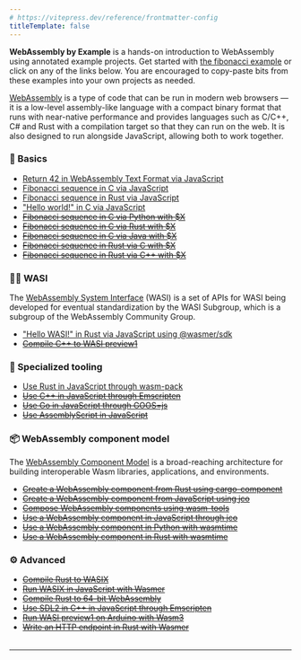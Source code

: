 ```yaml
---
# https://vitepress.dev/reference/frontmatter-config
titleTemplate: false
---
```


<b>WebAssembly by Example</b> is a hands-on introduction to WebAssembly using annotated example projects. Get started with [the fibonacci example](/fib-c-js/) or click on any of the links below. You are encouraged to copy-paste bits from these examples into your own projects as needed.

[WebAssembly](https://webassembly.org/) is a type of code that can be run in modern web browsers — it is a low-level assembly-like language with a compact binary format that runs with near-native performance and provides languages such as C/C++, C# and Rust with a compilation target so that they can run on the web. It is also designed to run alongside JavaScript, allowing both to work together.

### 🚩 Basics

- [Return 42 in WebAssembly Text Format via JavaScript](/42-wat-js/)
- [Fibonacci sequence in C via JavaScript](/fib-c-js/)
- [Fibonacci sequence in Rust via JavaScript](/fib-rs-js/)
- ["Hello world!" in C via JavaScript](/hello-world-c-js/)
- ~~[Fibonacci sequence in C via Python with $X](#)~~
- ~~[Fibonacci sequence in C via Rust with $X](#)~~
- ~~[Fibonacci sequence in C via Java with $X](#)~~
- ~~[Fibonacci sequence in Rust via C with $X](#)~~
- ~~[Fibonacci sequence in Rust via C++ with $X](#)~~

### 👨‍💻 WASI

The [WebAssembly System Interface](https://wasi.dev/) (WASI) is a set of APIs for WASI being developed for eventual standardization by the WASI Subgroup, which is a subgroup of the WebAssembly Community Group.

- ["Hello WASI!" in Rust via JavaScript using @wasmer/sdk](/hello-wasip1-rs-js-wasmer-sdk/)
- ~~[Compile C++ to WASI preview1](#)~~

### 🧰 Specialized tooling

- [Use Rust in JavaScript through wasm-pack](/rs-js-wasm-pack/)
- ~~[Use C++ in JavaScript through Emscripten](#)~~
- ~~[Use Go in JavaScript through GOOS=js](#)~~
- ~~[Use AssemblyScript in JavaScript](#)~~

### 📦 WebAssembly component model

The [WebAssembly Component Model](https://github.com/WebAssembly/component-model) is a broad-reaching architecture for building interoperable Wasm libraries, applications, and environments.

- ~~[Create a WebAssembly component from Rust using cargo-component](#)~~
- ~~[Create a WebAssembly component from JavaScript using jco](#)~~
- ~~[Compose WebAssembly components using wasm-tools](#)~~
- ~~[Use a WebAssembly component in JavaScript through jco](#)~~
- ~~[Use a WebAssembly component in Python with wasmtime](#)~~
- ~~[Use a WebAssembly component in Rust with wasmtime](#)~~

### ⚙️ Advanced

- ~~[Compile Rust to WASIX](#)~~
- ~~[Run WASIX in JavaScript with Wasmer](#)~~
- ~~[Compile Rust to 64-bit WebAssembly](#)~~
- ~~[Use SDL2 in C++ in JavaScript through Emscripten](#)~~
- ~~[Run WASI preview1 on Arduino with Wasm3](#)~~
- ~~[Write an HTTP endpoint in Rust with Wasmer](#)~~

<hr style="margin-top: 2.3em;" />

<style scoped>
@media screen and (min-width: 600px) {
  .grr-wrapper {
    display: flex;
    flex-wrap: wrap;
  }
  .grr {
    flex: 0 0 calc(50% - 20px); /* Adjust the width as needed */
    margin: 10px;
  }
}
</style>
